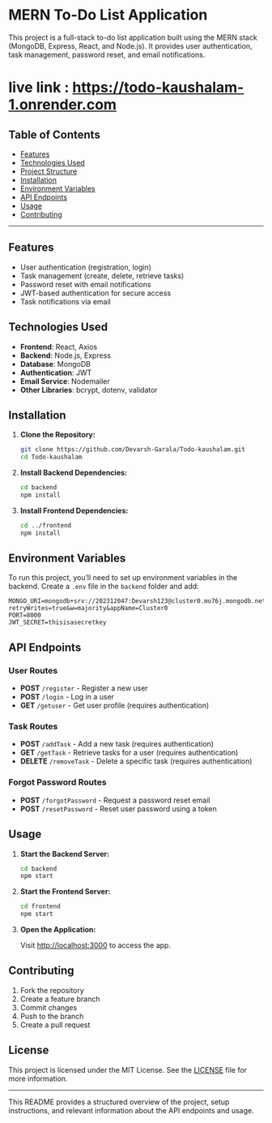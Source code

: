 # MERN To-Do List Application

This project is a full-stack to-do list application built using the MERN stack (MongoDB, Express, React, and Node.js). It provides user authentication, task management, password reset, and email notifications.

# live link : https://todo-kaushalam-1.onrender.com

## Table of Contents

- [Features](#features)
- [Technologies Used](#technologies-used)
- [Project Structure](#project-structure)
- [Installation](#installation)
- [Environment Variables](#environment-variables)
- [API Endpoints](#api-endpoints)
- [Usage](#usage)
- [Contributing](#contributing)


---

## Features

- User authentication (registration, login)
- Task management (create, delete, retrieve tasks)
- Password reset with email notifications
- JWT-based authentication for secure access
- Task notifications via email

## Technologies Used

- **Frontend**: React, Axios
- **Backend**: Node.js, Express
- **Database**: MongoDB
- **Authentication**: JWT
- **Email Service**: Nodemailer
- **Other Libraries**: bcrypt, dotenv, validator

## Installation

1. **Clone the Repository:**

   ```bash
   git clone https://github.com/Devarsh-Garala/Todo-kaushalam.git
   cd Todo-kaushalam
   ```

2. **Install Backend Dependencies:**

   ```bash
   cd backend
   npm install
   ```

3. **Install Frontend Dependencies:**

   ```bash
   cd ../frontend
   npm install
   ```

## Environment Variables

To run this project, you’ll need to set up environment variables in the backend. Create a `.env` file in the `backend` folder and add:

```plaintext
MONGO_URI=mongodb+srv://202312047:Devarsh123@cluster0.mo76j.mongodb.net/?retryWrites=true&w=majority&appName=Cluster0
PORT=8000
JWT_SECRET=thisisasecretkey

```

## API Endpoints

### User Routes

- **POST** `/register` - Register a new user
- **POST** `/login` - Log in a user
- **GET** `/getuser` - Get user profile (requires authentication)

### Task Routes

- **POST** `/addTask` - Add a new task (requires authentication)
- **GET** `/getTask` - Retrieve tasks for a user (requires authentication)
- **DELETE** `/removeTask` - Delete a specific task (requires authentication)

### Forgot Password Routes

- **POST** `/forgotPassword` - Request a password reset email
- **POST** `/resetPassword` - Reset user password using a token

## Usage

1. **Start the Backend Server:**

   ```bash
   cd backend
   npm start
   ```

2. **Start the Frontend Server:**

   ```bash
   cd frontend
   npm start
   ```

3. **Open the Application:**

   Visit [http://localhost:3000](http://localhost:3000) to access the app.

## Contributing

1. Fork the repository
2. Create a feature branch
3. Commit changes
4. Push to the branch
5. Create a pull request

## License

This project is licensed under the MIT License. See the [LICENSE](LICENSE) file for more information.

---

This README provides a structured overview of the project, setup instructions, and relevant information about the API endpoints and usage.
